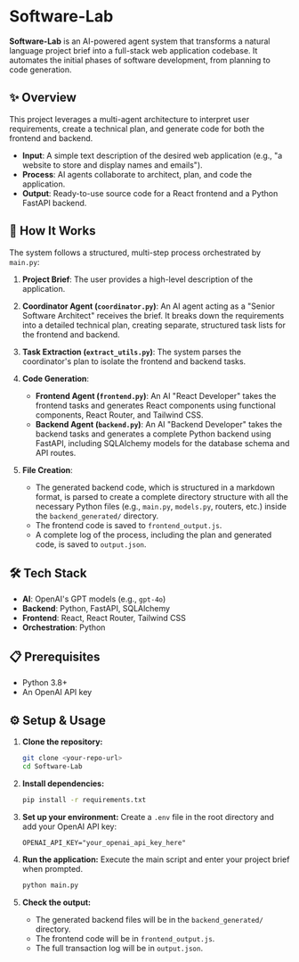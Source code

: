 # Software-Lab

**Software-Lab** is an AI-powered agent system that transforms a natural language project brief into a full-stack web application codebase. It automates the initial phases of software development, from planning to code generation.

## ✨ Overview

This project leverages a multi-agent architecture to interpret user requirements, create a technical plan, and generate code for both the frontend and backend.

- **Input**: A simple text description of the desired web application (e.g., "a website to store and display names and emails").
- **Process**: AI agents collaborate to architect, plan, and code the application.
- **Output**: Ready-to-use source code for a React frontend and a Python FastAPI backend.

## 🚀 How It Works

The system follows a structured, multi-step process orchestrated by `main.py`:

1.  **Project Brief**: The user provides a high-level description of the application.

2.  **Coordinator Agent (`coordinator.py`)**: An AI agent acting as a "Senior Software Architect" receives the brief. It breaks down the requirements into a detailed technical plan, creating separate, structured task lists for the frontend and backend.

3.  **Task Extraction (`extract_utils.py`)**: The system parses the coordinator's plan to isolate the frontend and backend tasks.

4.  **Code Generation**:
    - **Frontend Agent (`frontend.py`)**: An AI "React Developer" takes the frontend tasks and generates React components using functional components, React Router, and Tailwind CSS.
    - **Backend Agent (`backend.py`)**: An AI "Backend Developer" takes the backend tasks and generates a complete Python backend using FastAPI, including SQLAlchemy models for the database schema and API routes.

5.  **File Creation**:
    - The generated backend code, which is structured in a markdown format, is parsed to create a complete directory structure with all the necessary Python files (e.g., `main.py`, `models.py`, routers, etc.) inside the `backend_generated/` directory.
    - The frontend code is saved to `frontend_output.js`.
    - A complete log of the process, including the plan and generated code, is saved to `output.json`.

## 🛠️ Tech Stack

- **AI**: OpenAI's GPT models (e.g., `gpt-4o`)
- **Backend**: Python, FastAPI, SQLAlchemy
- **Frontend**: React, React Router, Tailwind CSS
- **Orchestration**: Python

## 📋 Prerequisites

- Python 3.8+
- An OpenAI API key

## ⚙️ Setup & Usage

1.  **Clone the repository:**
    ```bash
    git clone <your-repo-url>
    cd Software-Lab
    ```

2.  **Install dependencies:**
    ```bash
    pip install -r requirements.txt
    ```

3.  **Set up your environment:**
    Create a `.env` file in the root directory and add your OpenAI API key:
    ```env
    OPENAI_API_KEY="your_openai_api_key_here"
    ```

4.  **Run the application:**
    Execute the main script and enter your project brief when prompted.
    ```bash
    python main.py
    ```

5.  **Check the output:**
    - The generated backend files will be in the `backend_generated/` directory.
    - The frontend code will be in `frontend_output.js`.
    - The full transaction log will be in `output.json`.